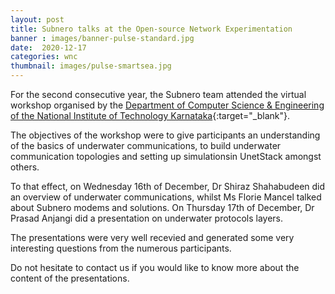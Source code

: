```yaml
---
layout: post
title: Subnero talks at the Open-source Network Experimentation
banner : images/banner-pulse-standard.jpg
date:  2020-12-17
categories: wnc
thumbnail: images/pulse-smartsea.jpg
---
```


For the second consecutive year, the Subnero team attended the virtual workshop organised by the [Department of Computer Science & Engineering of the National Institute of Technology Karnataka](https://cse.nitk.ac.in/){:target="_blank"}.

The objectives of the workshop were to give participants an understanding of the basics of underwater communications, to build underwater communication topologies and setting up simulationsin UnetStack amongst others.

To that effect, on Wednesday 16th of December, Dr Shiraz Shahabudeen did an overview of underwater communications, whilst Ms Florie Mancel talked about Subnero modems and solutions.
On Thursday 17th of December, Dr Prasad Anjangi did a presentation on underwater protocols layers.

The presentations were very well recevied and generated some very interesting questions from the numerous participants.

Do not hesitate to contact us if you would like to know more about the content of the presentations.

